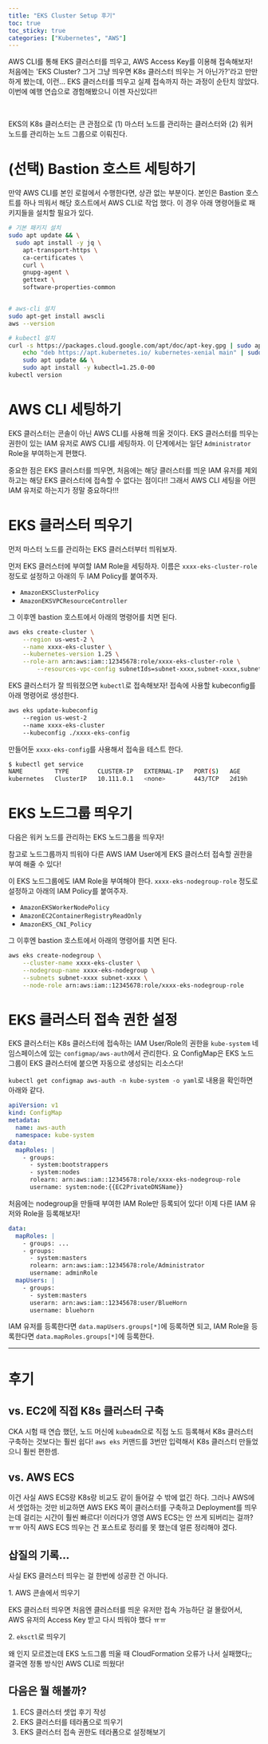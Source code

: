 ```yaml
---
title: "EKS Cluster Setup 후기"
toc: true
toc_sticky: true
categories: ["Kubernetes", "AWS"]
---
```


AWS CLI를 통해 EKS 클러스터를 띄우고, AWS Access Key를 이용해 접속해보자! 처음에는 'EKS Cluster? 그거 그냥 띄우면 K8s 클러스터 띄우는 거 아닌가?'라고 만만하게 봤는데, 이런... EKS 클러스터를 띄우고 실제 접속까지 하는 과정이 순탄치 않았다. 이번에 예행 연습으로 경험해봤으니 이젠 자신있다!!

<br/>

EKS의 K8s 클러스터는 큰 관점으로 (1) 마스터 노드를 관리하는 클러스터와 (2) 워커 노드를 관리하는 노드 그룹으로 이뤄진다.

# (선택) Bastion 호스트 세팅하기

만약 AWS CLI를 본인 로컬에서 수행한다면, 상관 없는 부분이다. 본인은 Bastion 호스트를 하나 띄워서 해당 호스트에서 AWS CLI로 작업 했다. 이 경우 아래 명령어들로 패키지들을 설치할 필요가 있다.

```bash
# 기본 패키지 설치
sudo apt update && \
  sudo apt install -y jq \
    apt-transport-https \
    ca-certificates \
    curl \
    gnupg-agent \
    gettext \
    software-properties-common


# aws-cli 설치
sudo apt-get install awscli
aws --version

# kubectl 설치
curl -s https://packages.cloud.google.com/apt/doc/apt-key.gpg | sudo apt-key add - && \
    echo "deb https://apt.kubernetes.io/ kubernetes-xenial main" | sudo tee -a /etc/apt/sources.list.d/kubernetes.list && \
    sudo apt update && \
    sudo apt install -y kubectl=1.25.0-00
kubectl version
```

# AWS CLI 세팅하기

EKS 클러스터는 콘솔이 아닌 AWS CLI를 사용해 띄울 것이다. EKS 클러스터를 띄우는 권한이 있는 IAM 유저로 AWS CLI를 세팅하자. 이 단계에서는 일단 `Administrator` Role을 부여하는게 편했다.

중요한 점은 EKS 클러스터를 띄우면, 처음에는 해당 클러스터를 띄운 IAM 유저를 제외하고는 해당 EKS 클러스터에 접속할 수 없다는 점이다!! 그래서 AWS CLI 세팅을 어떤 IAM 유저로 하는지가 정말 중요하다!!!

# EKS 클러스터 띄우기

먼저 마스터 노드를 관리하는 EKS 클러스터부터 띄워보자.

먼저 EKS 클러스터에 부여할 IAM Role을 세팅하자. 이름은 `xxxx-eks-cluster-role` 정도로 설정하고 아래의 두 IAM Policy를 붙여주자.

- `AmazonEKSClusterPolicy`
- `AmazonEKSVPCResourceController`

그 이후엔 bastion 호스트에서 아래의 명령어를 치면 된다.

```bash
aws eks create-cluster \
	--region us-west-2 \
	--name xxxx-eks-cluster \
	--kubernetes-version 1.25 \
	--role-arn arn:aws:iam::12345678:role/xxxx-eks-cluster-role \
        --resources-vpc-config subnetIds=subnet-xxxx,subnet-xxxx,subnet-xxxx,subnet-xxxx
```

EKS 클러스터가 잘 띄워졌으면 `kubectl`로 접속해보자! 접속에 사용할 kubeconfig를 아래 명령어로 생성한다.

```bash
aws eks update-kubeconfig
	--region us-west-2
	--name xxxx-eks-cluster
	--kubeconfig ./xxxx-eks-config
```

만들어둔 `xxxx-eks-config`를 사용해서 접속을 테스트 한다.

```bash
$ kubectl get service
NAME         TYPE        CLUSTER-IP   EXTERNAL-IP   PORT(S)   AGE
kubernetes   ClusterIP   10.111.0.1   <none>        443/TCP   2d19h
```

# EKS 노드그룹 띄우기

다음은 워커 노드를 관리하는 EKS 노드그룹을 띄우자!

<div class="notice" markdown="1">

참고로 노드그룹까지 띄워야 다른 AWS IAM User에게 EKS 클러스터 접속할 권한을 부여 해줄 수 있다!

</div>

이 EKS 노드그룹에도 IAM Role을 부여해야 한다. `xxxx-eks-nodegroup-role` 정도로 설정하고 아래의 IAM Policy를 붙여주자.

- `AmazonEKSWorkerNodePolicy`
- `AmazonEC2ContainerRegistryReadOnly`
- `AmazonEKS_CNI_Policy`

그 이후엔 bastion 호스트에서 아래의 명령어를 치면 된다.

```bash
aws eks create-nodegroup \
	--cluster-name xxxx-eks-cluster \
	--nodegroup-name xxxx-eks-nodegroup \
	--subnets subnet-xxxx subnet-xxxx \
	--node-role arn:aws:iam::12345678:role/xxxx-eks-nodegroup-role
```

# EKS 클러스터 접속 권한 설정

EKS 클러스터는 K8s 클러스터에 접속하는 IAM User/Role의 권한을 `kube-system` 네임스페이스에 있는 `configmap/aws-auth`에서 관리한다. 요 ConfigMap은 EKS 노드그룹이 EKS 클러스터에 붙으면 자동으로 생성되는 리소스다!

`kubectl get configmap aws-auth -n kube-system -o yaml`로 내용을 확인하면 아래와 같다.

```yaml
apiVersion: v1
kind: ConfigMap
metadata:
  name: aws-auth
  namespace: kube-system
data:
  mapRoles: |
    - groups:
      - system:bootstrappers
      - system:nodes
      rolearn: arn:aws:iam::12345678:role/xxxx-eks-nodegroup-role
      username: system:node:{{EC2PrivateDNSName}}
```

처음에는 nodegroup을 만들때 부여한 IAM Role만 등록되어 있다! 이제 다른 IAM 유저와 Role을 등록해보자!

```yaml
data:
  mapRoles: |
    - groups: ...
    - groups:
      - system:masters
      rolearn: arn:aws:iam::12345678:role/Administrator
      username: adminRole
  mapUsers: |
    - groups:
      - system:masters
      userarn: arn:aws:iam::12345678:user/BlueHorn
      username: bluehorn
```

IAM 유저를 등록한다면 `data.mapUsers.groups[*]`에 등록하면 되고, IAM Role을 등록한다면 `data.mapRoles.groups[*]`에 등록한다.

<hr/>

# 후기

## vs. EC2에 직접 K8s 클러스터 구축

CKA 시험 때 연습 했던, 노드 머신에 `kubeadm`으로 직접 노드 등록해서 K8s 클러스터 구축하는 것보다는 훨씬 쉽다! `aws eks` 커맨드를 3번만 입력해서 K8s 클러스터 만들었으니 훨씬 편한셈.

## vs. AWS ECS

이건 사실 AWS ECS랑 K8s랑 비교도 같이 들어갈 수 밖에 없긴 하다. 그러나 AWS에서 셋업하는 것만 비교하면 AWS EKS 쪽이 클러스터를 구축하고 Deployment를 띄우는데 걸리는 시간이 훨씬 빠르다! 이러다가 영영 AWS ECS는 안 쓰게 되버리는 걸까? ㅠㅠ 아직 AWS ECS 띄우는 건 포스트로 정리를 못 했는데 얼른 정리해야 겠다.

## 삽질의 기록...

사실 EKS 클러스터 띄우는 걸 한번에 성공한 건 아니다.

<div markdown="1" style="margin-bottom: 14px">

1\. AWS 콘솔에서 띄우기

EKS 클러스터 띄우면 처음엔 클러스터를 띄운 유저만 접속 가능하단 걸 몰랐어서, AWS 유저의 Access Key 받고 다시 띄워야 했다 ㅠㅠ

</div>

<div markdown="1" style="margin-bottom: 14px">

2\. `eksctl`로 띄우기

왜 인지 모르겠는데 EKS 노드그룹 띄울 때 CloudFormation 오류가 나서 실패했다;; 결국엔 정통 방식인 AWS CLI로 띄웠다!

</div>

## 다음은 뭘 해볼까?

1. ECS 클러스터 셋업 후기 작성
2. EKS 클러스터를 테라폼으로 띄우기
3. EKS 클러스터 접속 권한도 테라폼으로 설정해보기
